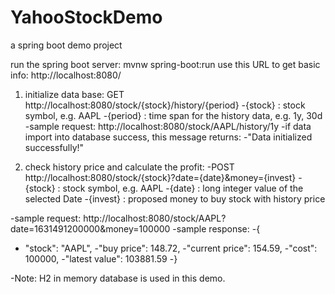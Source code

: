 # YahooStockDemo

a spring boot demo project

  run the spring boot server: mvnw spring-boot:run
  use this URL to get basic info: http://localhost:8080/

1. initialize data base: GET http://localhost:8080/stock/{stock}/history/{period}
  -{stock} : stock symbol, e.g. AAPL
  -{period} : time span for the history data, e.g. 1y, 30d
  -sample request: http://localhost:8080/stock/AAPL/history/1y
  -if data import into database success, this message returns:
  -"Data initialized successfully!"

2. check history price and calculate the profit:
  -POST http://localhost:8080/stock/{stock}?date={date}&money={invest}
  -{stock} : stock symbol, e.g. AAPL
  -{date} : long integer value of the selected Date
  -{invest} : proposed money to buy stock with history price

  -sample request: http://localhost:8080/stock/AAPL?date=1631491200000&money=100000
  -sample response: 
  -{
   - "stock": "AAPL",
    -"buy price": 148.72,
    -"current price": 154.59,
    -"cost": 100000,
    -"latest value": 103881.59
  -}
  
  -Note: H2 in memory database is used in this demo.
